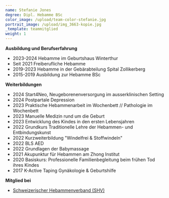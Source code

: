 ```yaml
---
name: Stefanie Jones
degree: Dipl. Hebamme BSc
color_image: /upload/team-color-stefanie.jpg
portrait_image: /upload/img_3663-kopie.jpg
_template: teammitglied
weight: 1
---
```

**Ausbildung und Berufserfahrung**

* 2023-2024 Hebamme im Geburtshaus Winterthur
* Seit 2021 Freiberufliche Hebamme
* 2019-2023 Hebamme in der Gebärabteilung Spital Zollikerberg
* 2015-2019 Ausbildung zur Hebamme BSc

**Weiterbildungen**

* 2﻿024 Start4Neo, Neugeborenenversorgung im ausserklinischen Setting
* 2﻿024 Postpartale Depression
* 2﻿023 Praktische Hebammenarbeit im Wochenbett // Pathologie im Wochenbett
* 2﻿023 Manuelle Medizin rund um die Geburt
* 2﻿023 Entwicklung des Kindes in den ersten Lebensjahren
* 2022 Grundkurs Traditionelle Lehre der Hebammen- und Entbindungskunst
* 2022 Kurzweiterbildung "Windelfrei & Stoffwindeln"
* 2022 BLS AED
* 2022 Grundlagen der Babymassage
* 2021 Akupunktur für Hebammen am Zhong Institut
* 2020 Basiskurs: Professionelle Familienbegleitung beim frühen Tod ihres Kindes
* 2017 K-Active Taping Gynäkologie & Geburtshilfe

**Mitglied bei**

* [Schweizerischer Hebammenverband (SHV)](https://www.hebamme.ch "https\://www.hebamme.ch")